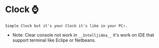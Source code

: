 # Clock ⌚

`Simple Clock but it's your Clock it's like in your PC✌.` 

* Note:
  Clear console not work in `__Intelljidea__` it's work on IDE that support terminal like Eclipe or Netbeans.
